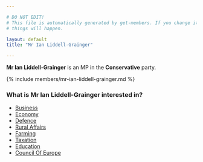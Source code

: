 ```yaml
---

# DO NOT EDIT!
# This file is automatically generated by get-members. If you change it, bad
# things will happen.

layout: default
title: "Mr Ian Liddell-Grainger"

---
```


**Mr Ian Liddell-Grainger** is an MP in the **Conservative** party.

{% include members/mr-ian-liddell-grainger.md %}

### What is Mr Ian Liddell-Grainger interested in?


* [Business](/interests/business.html)
* [Economy](/interests/economy.html)
* [Defence](/interests/defence.html)
* [Rural Affairs](/interests/rural-affairs.html)
* [Farming](/interests/farming.html)
* [Taxation](/interests/taxation.html)
* [Education](/interests/education.html)
* [Council Of Europe](/interests/council-of-europe.html)
